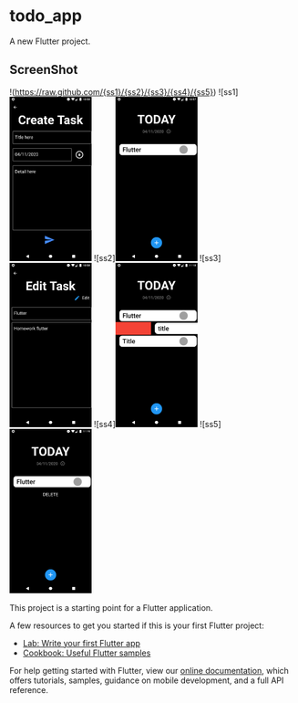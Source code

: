 # todo_app

A new Flutter project.

## ScreenShot

!(https://raw.github.com/{ss1}/{ss2}/{ss3}/{ss4}/{ss5})
![ss1]<img src="screenshot/ss.png" width="144" height="288">
![ss2]<img src="screenshot/ss2.png" width="144" height="288">
![ss3]<img src="screenshot/ss3.png" width="144" height="288">
![ss4]<img src="screenshot/ss4.png" width="144" height="288">
![ss5]<img src="screenshot/ss5.png" width="144" height="288">

This project is a starting point for a Flutter application.

A few resources to get you started if this is your first Flutter project:

- [Lab: Write your first Flutter app](https://flutter.dev/docs/get-started/codelab)
- [Cookbook: Useful Flutter samples](https://flutter.dev/docs/cookbook)

For help getting started with Flutter, view our
[online documentation](https://flutter.dev/docs), which offers tutorials,
samples, guidance on mobile development, and a full API reference.
